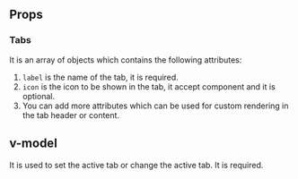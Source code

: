 ## Props

### Tabs

It is an array of objects which contains the following attributes:

1. `label` is the name of the tab, it is required.
2. `icon` is the icon to be shown in the tab, it accept component and it is
   optional.
3. You can add more attributes which can be used for custom rendering in the tab
   header or content.

## v-model

It is used to set the active tab or change the active tab. It is required.
